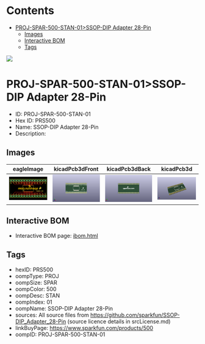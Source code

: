 



Contents
========

* [PROJ-SPAR-500-STAN-01>SSOP-DIP Adapter 28-Pin](#proj-spar-500-stan-01ssop-dip-adapter-28-pin)
	* [Images](#images)
	* [Interactive BOM](#interactive-bom)
	* [Tags](#tags)
  
![][im]
# PROJ-SPAR-500-STAN-01>SSOP-DIP Adapter 28-Pin

- ID: PROJ-SPAR-500-STAN-01
- Hex ID: PRS500
- Name: SSOP-DIP Adapter 28-Pin
- Description: 

## Images
  
  

|eagleImage|kicadPcb3dFront|kicadPcb3dBack|kicadPcb3d|
| :---: | :---: | :---: | :---: |
|[![eagleImage](eagleImage_140.png)](eagleImage_.png)|[![kicadPcb3dFront](kicadPcb3dFront_140.png)](kicadPcb3dFront_.png)|[![kicadPcb3dBack](kicadPcb3dBack_140.png)](kicadPcb3dBack_.png)|[![kicadPcb3d](kicadPcb3d_140.png)](kicadPcb3d_.png)|

## Interactive BOM

- Interactive BOM page: [ibom.html](kicad/bom/ibom.html)

## Tags

- hexID: PRS500
- oompType: PROJ
- oompSize: SPAR
- oompColor: 500
- oompDesc: STAN
- oompIndex: 01
- oompName: SSOP-DIP Adapter 28-Pin
- sources: All source files from https://github.com/sparkfun/SSOP-DIP_Adapter_28-Pin (source licence details in srcLicense.md)
- linkBuyPage: https://www.sparkfun.com/products/500
- oompID: PROJ-SPAR-500-STAN-01



[im]: kicadPcb3d_450.png

